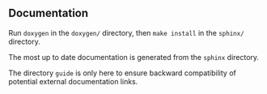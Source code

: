 Documentation
-------------

Run `doxygen` in the `doxygen/` directory, then `make install` in the `sphinx/` directory.

The most up to date documentation is generated from the `sphinx` directory.

The directory `guide` is only here to ensure backward compatibility of potential external documentation links.
